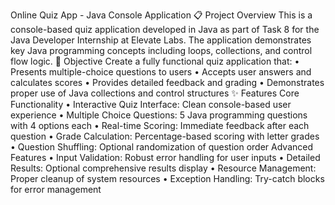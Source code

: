 Online Quiz App - Java Console Application
📋 Project Overview
This is a console-based quiz application developed in Java as part of Task 8 for the Java Developer Internship at Elevate Labs. The application demonstrates key Java programming concepts including loops, collections, and control flow logic.
🎯 Objective
Create a fully functional quiz application that:
	•	Presents multiple-choice questions to users
	•	Accepts user answers and calculates scores
	•	Provides detailed feedback and grading
	•	Demonstrates proper use of Java collections and control structures
✨ Features
Core Functionality
	•	Interactive Quiz Interface: Clean console-based user experience
	•	Multiple Choice Questions: 5 Java programming questions with 4 options each
	•	Real-time Scoring: Immediate feedback after each question
	•	Grade Calculation: Percentage-based scoring with letter grades
	•	Question Shuffling: Optional randomization of question order
Advanced Features
	•	Input Validation: Robust error handling for user inputs
	•	Detailed Results: Optional comprehensive results display
	•	Resource Management: Proper cleanup of system resources
	•	Exception Handling: Try-catch blocks for error management
